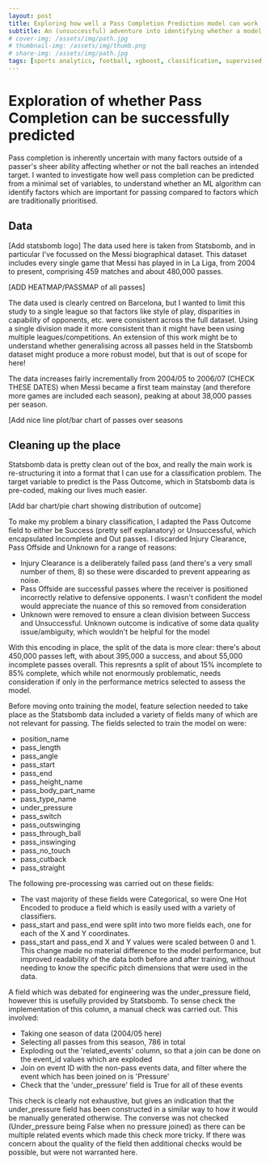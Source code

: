 ```yaml
---
layout: post
title: Exploring how well a Pass Completion Prediction model can work
subtitle: An (unsuccessful) adventure into identifying whether a model can acheive acceptable accuracy for pass prediction
# cover-img: /assets/img/path.jpg
# thumbnail-img: /assets/img/thumb.png
# share-img: /assets/img/path.jpg
tags: [sports analytics, football, xgboost, classification, supervised learning]
---
```



# Exploration of whether Pass Completion can be successfully predicted
Pass completion is inherently uncertain with many factors outside of a passer's sheer ability affecting whether or not the ball reaches an intended target. I wanted to investigate how well pass completion can be predicted from a minimal set of variables, to understand whether an ML algorithm can identify factors which are important for passing compared to factors which are traditionally prioritised.

## Data
[Add statsbomb logo]
The data used here is taken from Statsbomb, and in particular I've focussed on the Messi biographical dataset. This dataset includes every single game that Messi has played in in La Liga, from 2004 to present, comprising 459 matches and about 480,000 passes. 

[ADD HEATMAP/PASSMAP of all passes]

The data used is clearly centred on Barcelona, but I wanted to limit this study to a single league so that factors like style of play, disparities in capability of opponents, etc. were consistent across the full dataset. Using a single division made it more consistent than it might have been using multiple leagues/competitions. An extension of this work might be to understand whether generalising across all passes held in the Statsbomb dataset might produce a more robust model, but that is out of scope for here!

The data increases fairly incrementally from 2004/05 to 2006/07 (CHECK THESE DATES) when Messi became a first team mainstay (and therefore more games are included each season), peaking at about 38,000 passes per season. 

[Add nice line plot/bar chart of passes over seasons

## Cleaning up the place
Statsbomb data is pretty clean out of the box, and really the main work is re-structuring it into a format that I can use for a classification problem. The target variable to predict is the Pass Outcome, which in Statsbomb data is pre-coded, making our lives much easier.

[Add bar chart/pie chart showing distribution of outcome]

To make my problem a binary classification, I adapted the Pass Outcome field to either be Success (pretty self explanatory) or Unsuccessful, which encapsulated Incomplete and Out passes. I discarded Injury Clearance, Pass Offside and Unknown for a range of reasons:
- Injury Clearance is a deliberately failed pass (and there's a very small number of them, 8) so these were discarded to prevent appearing as noise. 
- Pass Offside are successful passes where the receiver is positioned incorrectly relative to defensive opponents. I wasn't confident the model would appreciate the nuance of this so removed from consideration
- Unknown were removed to ensure a clean division between Success and Unsuccessful. Unknown outcome is indicative of some data quality issue/ambiguity, which wouldn't be helpful for the model

With this encoding in place, the split of the data is more clear: there's about 450,000 passes left, with about 395,000 a success, and about 55,000 incomplete passes overall. This represnts a split of about 15% incomplete to 85% complete, which while not enormously problematic, needs consideration if only in the performance metrics selected to assess the model.

Before moving onto training the model, feature selection needed to take place as the Statsbomb data included a variety of fields many of which are not relevant for passing. The fields selected to train the model on were:
- position_name
- pass_length
- pass_angle
- pass_start
- pass_end
- pass_height_name
- pass_body_part_name
- pass_type_name
- under_pressure
- pass_switch
- pass_outswinging
- pass_through_ball
- pass_inswinging
- pass_no_touch
- pass_cutback
- pass_straight

The following pre-processing was carried out on these fields:
- The vast majority of these fields were Categorical, so were One Hot Encoded to produce a field which is easily used with a variety of classifiers.
- pass_start and pass_end were split into two more fields each, one for each of the X and Y coordinates.
- pass_start and pass_end X and Y values were scaled between 0 and 1. This change made no material difference to the model performance, but improved readability of the data both before and after training, without needing to know the specific pitch dimensions that were used in the data.

A field which was debated for engineering was the under_pressure field, however this is usefully provided by Statsbomb. To sense check the implementation of this column, a manual check was carried out. This involved:
- Taking one season of data (2004/05 here)
- Selecting all passes from this season, 786 in total
- Exploding out the 'related_events' column, so that a join can be done on the event_id values which are exploded
- Join on event ID with the non-pass events data, and filter where the event which has been joined on is 'Pressure'
- Check that the 'under_pressure' field is True for all of these events

This check is clearly not exhaustive, but gives an indication that the under_pressure field has been constructed in a similar way to how it would be manually generated otherwise. The converse was not checked (Under_pressure being False when no pressure joined) as there can be multiple related events which made this check more tricky. If there was concern about the quality of the field then additional checks would be possible, but were not warranted here.






